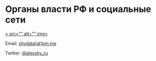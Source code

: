# Органы власти РФ и социальные сети

<a href="">< src="" alt="" img></a>

Email: [shydata[at]pm.me](mailto:shydata@pm.me)

Twitter: [@alexshy_ru](https://twitter.com/alexshy_ru)
